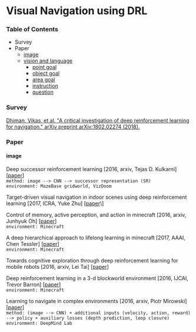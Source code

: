 # Visual Navigation using DRL

### Table of Contents
- Survey
- Paper
  - <a href="#image">image</a>
  - <a href="#VLN">vision and language</a>
    - <a href="#PG">point goal</a>
    - <a href="#OB">object goal</a>
    - <a href="#AG">area goal</a>
    - <a href="#instrction">instruction</a>
    - <a href="#question">question</a>

### Survey

[Dhiman, Vikas, et al. "A critical investigation of deep reinforcement learning for navigation." arXiv preprint arXiv:1802.02274 (2018).](https://arxiv.org/pdf/1802.02274.pdf)

### Paper

#### <a name="image">image</a>

Deep successor reinforcement learning \[2016, arxiv, Tejas D. Kulkarni\] \[[paper](https://arxiv.org/pdf/1606.02396.pdf)\]<br/>
`method: image --> CNN --> successor representation (SR)`<br/>
`environment: MazeBase gridworld, VizDoom`

Target-driven visual navigation in indoor scenes using deep reinforcement learning \[2017, ICRA, Yuke Zhu\] \[[paper](https://arxiv.org/pdf/1609.05143.pdf,)\]

Control of memory, active perception, and action in minecraft \[2016, arxiv, Junhyuk Oh\] \[[paper](https://arxiv.org/pdf/1605.09128.pdf)\]<br/>
`environment: Minecraft`

A deep hierarchical approach to lifelong learning in minecraft \[2017, AAAI, Chen Tessler\] \[[paper](https://www.aaai.org/ocs/index.php/AAAI/AAAI17/paper/download/14630/13950)\]<br/>
`environment: Minecraft`

Towards cognitive exploration through deep reinforcement learning for mobile robots \[2016, arxiv, Lei Tai\] \[[paper](https://arxiv.org/pdf/1610.01733.pdf)\]

Deep reinforcement learning in a 3-d blockworld environment \[2016, IJCAI, Trevor Barron\] \[[paper](http://cs.coloradocollege.edu/~mwhitehead/files/mypapers/blockworld.pdf)\]<br/>
`environment: Minecraft`

Learning to navigate in complex environments \[2016, arxiv, Piotr Mirowski\] \[[paper](https://arxiv.org/pdf/1611.03673.pdf)\]<br/>
`method: (image --> CNN) + additional inputs (velocity, action, reward) --> policy + auxiliary losses (depth prediction, loop closure)`<br/>
`environment: DeepMind Lab`






